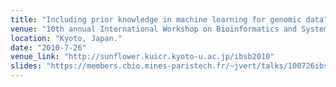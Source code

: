 ```yaml
---
title: "Including prior knowledge in machine learning for genomic data"
venue: "10th annual International Workshop on Bioinformatics and Systems Biology (IBSB'10), Kyoto University"
location: "Kyoto, Japan."
date: "2010-7-26"
venue_link: "http://sunflower.kuicr.kyoto-u.ac.jp/ibsb2010"
slides: "https://members.cbio.mines-paristech.fr/~jvert/talks/100726ibsb/ibsb.pdf"
---
```

